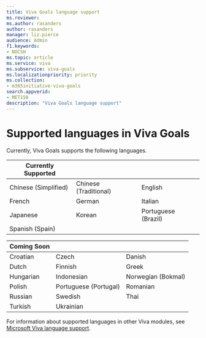 ```yaml
---
title: Viva Goals language support
ms.reviewer: 
ms.author: rasanders
author: rasanders
manager: liz.pierce
audience: Admin
f1.keywords:
- NOCSH
ms.topic: article
ms.service: viva
ms.subservice: viva-goals
ms.localizationpriority: priority
ms.collection:  
- m365initiative-viva-goals  
search.appverid:
- MET150
description: "Viva Goals language support"
---
```


# Supported languages in Viva Goals

Currently, Viva Goals supports the following languages. 

|Currently Supported  | &nbsp; |&nbsp; |
|---|---|---|
Chinese (Simplified)|Chinese (Traditional)|English
French|German|Italian
Japanese|Korean|Portuguese (Brazil)|
Spanish (Spain)|

|Coming Soon | &nbsp; |&nbsp; |
|---|---|---|
Croatian|Czech|Danish
Dutch|Finnish|Greek
Hungarian|Indonesian|Norwegian (Bokmal)|
Polish|Portuguese (Portugal)|Romanian 
Russian|Swedish|Thai 
Turkish|Ukrainian 


For information about supported languages in other Viva modules, see [Microsoft Viva language support](../viva-language-support.md).